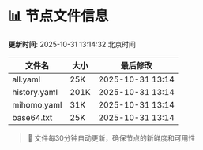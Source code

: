# 📊 节点文件信息

**更新时间**: 2025-10-31 13:14:32 北京时间

| 文件名 | 大小 | 最后修改 |
|--------|------|----------|
| all.yaml | 25K | 2025-10-31 13:14 |
| history.yaml | 201K | 2025-10-31 13:14 |
| mihomo.yaml | 31K | 2025-10-31 13:14 |
| base64.txt | 25K | 2025-10-31 13:14 |

> 🔄 文件每30分钟自动更新，确保节点的新鲜度和可用性
